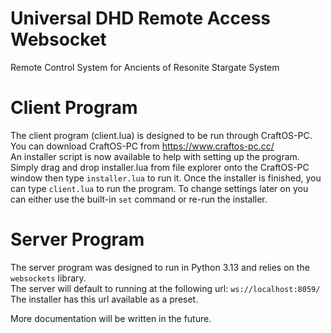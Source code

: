 # Universal DHD Remote Access Websocket

 Remote Control System for Ancients of Resonite Stargate System

# Client Program

The client program (client.lua) is designed to be run through CraftOS-PC.  
You can download CraftOS-PC from https://www.craftos-pc.cc/  
An installer script is now available to help with setting up the program.
Simply drag and drop installer.lua from file explorer onto the CraftOS-PC window then type `installer.lua` to run it.
Once the installer is finished, you can type `client.lua` to run the program.
To change settings later on you can either use the built-in `set` command or re-run the installer.  

# Server Program

The server program was designed to run in Python 3.13 and relies on the `websockets` library.  
The server will default to running at the following url: `ws://localhost:8059/`  
The installer has this url available as a preset.

More documentation will be written in the future.
